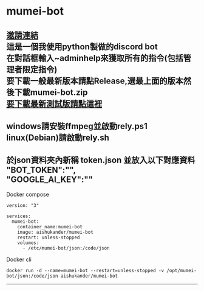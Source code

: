 # mumei-bot
[邀請連結](https://discord.com/api/oauth2/authorize?client_id=999157840063242330&permissions=8&scope=applications.commands+bot)    
這是一個我使用python製做的discord bot  
在對話框輸入~adminhelp來獲取所有的指令(包括管理者限定指令)  
要下載一般最新版本請點Release,選最上面的版本然後下載mumei-bot.zip  
[要下載最新測試版請點這裡](https://github.com/aishukander/mumei-bot/archive/refs/heads/main.zip)  
---------------------------------------------------------------------------------------------  
windows請安裝ffmpeg並啟動rely.ps1  
linux(Debian)請啟動rely.sh  
---------------------------------------------------------------------------------------------  
於json資料夾內新稱 token.json 並放入以下對應資料  
"BOT_TOKEN":"",  
"GOOGLE_AI_KEY":""  
---------------------------------------------------------------------------------------------  
Docker compose
```
version: "3"

services:
  mumei-bot:
    container_name:mumei-bot
    image: aishukander/mumei-bot
    restart: unless-stopped
    volumes:
      - /etc/mumei-bot/json:/code/json
```
Docker cli  
```
docker run -d --name=mumei-bot --restart=unless-stopped -v /opt/mumei-bot/json:/code/json aishukander/mumei-bot
```
---------------------------------------------------------------------------------------------  
